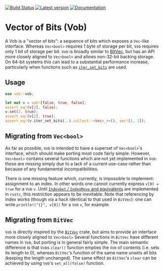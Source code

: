 [![Build Status](https://api.travis-ci.org/softdevteam/vob.svg?branch=master)](https://travis-ci.org/softdevteam/vob)
[![Latest version](https://img.shields.io/crates/v/vob.svg)](https://crates.io/crates/vob)
[![Documentation](https://docs.rs/vob/badge.svg)](https://docs.rs/vob)

# Vector of Bits (Vob)

A Vob is a "vector of bits": a sequence of bits which exposes a `Vec`-like
interface. Whereas `Vec<bool>` requires 1 byte of storage per bit, `Vob`
requires only 1 bit of storage per bit. `Vob` is broadly
similar to [BitVec](https://crates.io/crates/bit-vec), but has an API more
closely aligned to `Vec<bool>` and allows non-32-bit backing storage. On 64-bit
systems this can lead to a substantial performance increase, particularly
when functions such as
[`iter_set_bits`](https://docs.rs/vob/0.1.0/vob/struct.Vob.html#method.iter_set_bits)
are used.

## Usage

```rust
use vob::vob;

let mut v = vob![false, true, false];
assert_eq!(v[2], false);
v.set(2, true);
assert_eq!(v[2], true);
assert_eq!(v.iter_set_bits(..).collect::<Vec<_>>(), vec![1, 2]);
```

## Migrating from `Vec<bool>`

As far as possible, `Vob` is intended to have a superset of `Vec<bool>`'s interface, which
should make porting most code fairly simple. However, `Vec<bool>` contains several functions
which are not yet implemented in `Vob`: these are missing simply due to a lack of a current
use-case rather than because of any fundamental incompatibilities.

There is one missing feature which, currently, is impossible to implement: assignment to an
index. In other words one cannot currently express `v[0] = true` for a `Vob` `v`. Until
[`IndexGet` / `IndexMove` and equivalents](https://github.com/rust-lang/rfcs/issues/997) are
implemented in `rustc`, this restriction appears to be inevitable. Note that referencing by
index works (though via a hack identical to that used in `BitVec`): one can write
`println!("{}", v[0])` for a `Vob` `v`, for example.


## Migrating from `BitVec`

`Vob` is directly inspired by the [`BitVec`](https://crates.io/crates/bit-vec) crate, but
aims to provide an interface more closely aligned to `Vec<bool>` Several functions in
`BitVec` have different names in `Vob`, but porting is in general fairly simple. The main
semantic difference is that `Vob`s `clear()` function empties the `Vob` of contents
(i.e. sets its length to 0), whereas `BitVec`'s function of the same name unsets all bits
(keeping the length unchanged). The same effect as `BitVec`'s `clear` can be achieved by
using `Vob`'s `set_all(false)` function.
